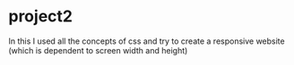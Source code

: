 # project2
In this I used all the concepts of css and try to create a responsive website (which is dependent to screen width and height)
